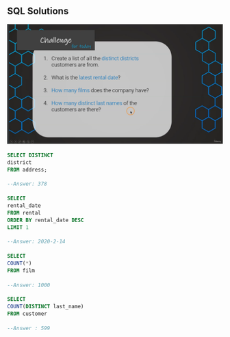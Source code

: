 ## SQL Solutions

![Challenges for Day 1](Challenges-Day1.png)

```sql
SELECT DISTINCT
district
FROM address;

--Answer: 378

SELECT
rental_date
FROM rental
ORDER BY rental_date DESC
LIMIT 1

--Answer: 2020-2-14

SELECT
COUNT(*)
FROM film

--Answer: 1000

SELECT 
COUNT(DISTINCT last_name)
FROM customer

--Answer : 599
